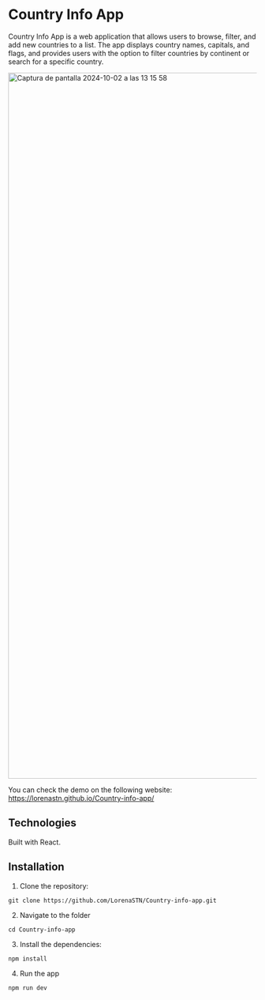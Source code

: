 # Country Info App 

Country Info App is a web application that allows users to browse, filter, and add new countries to a list. The app displays country names, capitals, and flags, and provides users with the option to filter countries by continent or search for a specific country.

<img width="1430" alt="Captura de pantalla 2024-10-02 a las 13 15 58" src="https://github.com/user-attachments/assets/5ebae159-5b40-4e3d-802c-90b6ca59c5cc">



You can check the demo on the following website: https://lorenastn.github.io/Country-info-app/

## Technologies

Built with React.

## Installation

1. Clone the repository:

```
git clone https://github.com/LorenaSTN/Country-info-app.git
```

2. Navigate to the folder

```
cd Country-info-app
```

3. Install the dependencies:

```
npm install
```

4. Run the app

```
npm run dev
```



